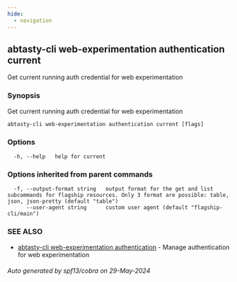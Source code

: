 ```yaml
---
hide:
  - navigation
---
```

## abtasty-cli web-experimentation authentication current

Get current running auth credential for web experimentation

### Synopsis

Get current running auth credential for web experimentation

```
abtasty-cli web-experimentation authentication current [flags]
```

### Options

```
  -h, --help   help for current
```

### Options inherited from parent commands

```
  -f, --output-format string   output format for the get and list subcommands for flagship resources. Only 3 format are possible: table, json, json-pretty (default "table")
      --user-agent string      custom user agent (default "flagship-cli/main")
```

### SEE ALSO

* [abtasty-cli web-experimentation authentication](abtasty-cli_web-experimentation_authentication.md)	 - Manage authentication for web experimentation

###### Auto generated by spf13/cobra on 29-May-2024
